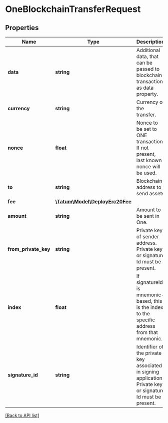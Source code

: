 # OneBlockchainTransferRequest

## Properties

Name | Type | Description | Notes
------------ | ------------- | ------------- | -------------
**data** | **string** | Additional data, that can be passed to blockchain transaction as data property. | [optional]
**currency** | **string** | Currency of the transfer. |
**nonce** | **float** | Nonce to be set to ONE transaction. If not present, last known nonce will be used. | [optional]
**to** | **string** | Blockchain address to send assets |
**fee** | [**\Tatum\Model\DeployErc20Fee**](DeployErc20Fee.md) |  | [optional]
**amount** | **string** | Amount to be sent in One. |
**from_private_key** | **string** | Private key of sender address. Private key, or signature Id must be present. |
**index** | **float** | If signatureId is mnemonic-based, this is the index to the specific address from that mnemonic. | [optional]
**signature_id** | **string** | Identifier of the private key associated in signing application. Private key, or signature Id must be present. |

[[Back to API list]](../../README.md#api-endpoints)
